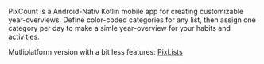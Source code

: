 PixCount is a Android-Nativ Kotlin mobile app for creating customizable year-overviews.
Define color-coded categories for any list, then assign one category per day to make a simle year-overview for your habits and activities.

Mutliplatform version with a bit less features: [PixLists](https://github.com/Gathok/PixLists)
